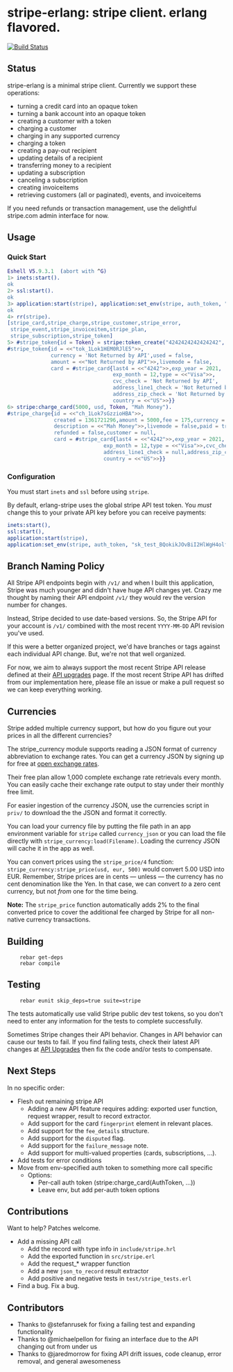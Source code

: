 stripe-erlang: stripe client.  erlang flavored.
===============================================

[![Build Status](https://secure.travis-ci.org/mattsta/stripe-erlang.png)](http://travis-ci.org/mattsta/stripe-erlang)

Status
------
stripe-erlang is a minimal stripe client.  Currently we support these
operations:

  - turning a credit card into an opaque token
  - turning a bank account into an opaque token
  - creating a customer with a token
  - charging a customer
  - charging in any supported currency
  - charging a token
  - creating a pay-out recipient
  - updating details of a recipient
  - transferring money to a recipient
  - updating a subscription
  - canceling a subscription
  - creating invoiceitems
  - retrieving customers (all or paginated), events, and invoiceitems

If you need refunds or transaction management, use the delightful stripe.com
admin interface for now.

Usage
-----
### Quick Start
```erlang
Eshell V5.9.3.1  (abort with ^G)
1> inets:start().
ok
2> ssl:start().
ok
3> application:start(stripe), application:set_env(stripe, auth_token, "vtUQeOtUnYr7PGCLQ96Ul4zqpDUO4sOE").
ok
4> rr(stripe).
[stripe_card,stripe_charge,stripe_customer,stripe_error,
 stripe_event,stripe_invoiceitem,stripe_plan,
 stripe_subscription,stripe_token]
5> #stripe_token{id = Token} = stripe:token_create("4242424242424242", 12, 2021, 123, [], [], [], [], [], []).
#stripe_token{id = <<"tok_1Lok1HEM0RJlE5">>,
              currency = 'Not Returned by API',used = false,
              amount = <<"Not Returned by API">>,livemode = false,
              card = #stripe_card{last4 = <<"4242">>,exp_year = 2021,
                                  exp_month = 12,type = <<"Visa">>,
                                  cvc_check = 'Not Returned by API',
                                  address_line1_check = 'Not Returned by API',
                                  address_zip_check = 'Not Returned by API',
                                  country = <<"US">>}}
6> stripe:charge_card(5000, usd, Token, "Mah Money").
#stripe_charge{id = <<"ch_1Lok7sGzzioHBA">>,
               created = 1361721296,amount = 5000,fee = 175,currency = usd,
               description = <<"Mah Money">>,livemode = false,paid = true,
               refunded = false,customer = null,
               card = #stripe_card{last4 = <<"4242">>,exp_year = 2021,
                               exp_month = 12,type = <<"Visa">>,cvc_check = pass,
                               address_line1_check = null,address_zip_check = null,
                               country = <<"US">>}}
```

### Configuration
You must start `inets` and `ssl` before using `stripe`.

By default, erlang-stripe uses the global stripe API test token.
You *must* change this to your private API key before you can receive payments:

```erlang
inets:start(),
ssl:start(),
application:start(stripe),
application:set_env(stripe, auth_token, "sk_test_BQokikJOvBiI2HlWgH4olfQ2").
```
Branch Naming Policy
--------------------
All Stripe API endpoints begin with `/v1/` and when I built this application,
Stripe was much younger and didn't have huge API changes yet.  Crazy me thought
by naming their API endpoint `/v1/` they would rev the version number for changes.

Instead, Stripe decided to use date-based
versions.  So, the Stripe API for your account is `/v1/` combined with the most
recent `YYYY-MM-DD` API revision you've used.

If this were a better organized project, we'd have branches or tags against each
individual API change.  But, we're not that well organized.

For now, we aim to always support the most recent Stripe API release defined at
their [API upgrades](https://stripe.com/docs/upgrades) page.  If the most recent
Stripe API has drifted from our implementation here, please file an issue or make
a pull request so we can keep everything working.

Currencies
----------
Stripe added multiple currency support, but how do you figure out your
prices in all the different currencies?

The stripe_currency module supports reading a JSON format of currency
abbreviation to exchange rates.  You can get a currency JSON
by signing up for free at [open exchange rates](https://openexchangerates.org/).

Their free plan allow 1,000 complete exchange rate retrievals every month. You
can easily cache their exchange rate output to stay under their monthly free limit.

For easier ingestion of the currency JSON,
use the currencies script in `priv/` to download the the JSON and
format it correctly.

You can load your currency file by putting the file path in an app environment
variable for `stripe` called `currency_json` or you can load the file directly
with `stripe_currency:load(Filename)`.  Loading the currency JSON will cache
it in the app as well.

You can convert prices using the `stripe_price/4` function:
`stripe_currency:stripe_price(usd, eur, 500)` would convert 5.00 USD into EUR.  Remember,
Stripe prices are in cents — unless — the currency has no cent denomination like
the Yen.  In that case, we can convert *to* a zero cent currency, but not *from* one
for the time being.

**Note:** The `stripe_price` function automatically adds 2% to the final converted
price to cover the additional fee charged by Stripe for all non-native currency
transactions.

Building
--------
        rebar get-deps
        rebar compile

Testing
-------
        rebar eunit skip_deps=true suite=stripe

The tests automatically use valid Stripe public dev test tokens, so you don't
need to enter any information for the tests to complete successfully.

Sometimes Stripe changes their API behavior.  Changes in API behavior can cause
our tests to fail.  If you find failing tests, check their latest API changes at
[API Upgrades](https://stripe.com/docs/upgrades) then fix the code and/or tests
to compensate.

Next Steps
----------
In no specific order:

* Flesh out remaining stripe API
  * Adding a new API feature requires adding: exported user function, request wrapper, result to record extractor.
  * Add support for the card `fingerprint` element in relevant places.
  * Add support for the `fee_details` structure.
  * Add support for the `disputed` flag.
  * Add support for the `failure_message` note.
  * Add support for multi-valued properties (cards, subscriptions, ...).
* Add tests for error conditions
* Move from env-specified auth token to something more call specific
  * Options:
    * Per-call auth token (stripe:charge_card(AuthToken, ...))
    * Leave env, but add per-auth token options

Contributions
-------------
Want to help?  Patches welcome.

* Add a missing API call
  * Add the record with type info in `include/stripe.hrl`
  * Add the exported function in `src/stripe.erl`
  * Add the request_* wrapper function
  * Add a new `json_to_record` result extractor
  * Add positive and negative tests in `test/stripe_tests.erl`
* Find a bug.  Fix a bug.

Contributors
------------
* Thanks to @stefanrusek for fixing a failing test and expanding functionality
* Thanks to @michaelpellon for fixing an interface due to the API changing out from under us
* Thanks to @jaredmorrow for fixing API drift issues, code cleanup, error removal, and general awesomeness
